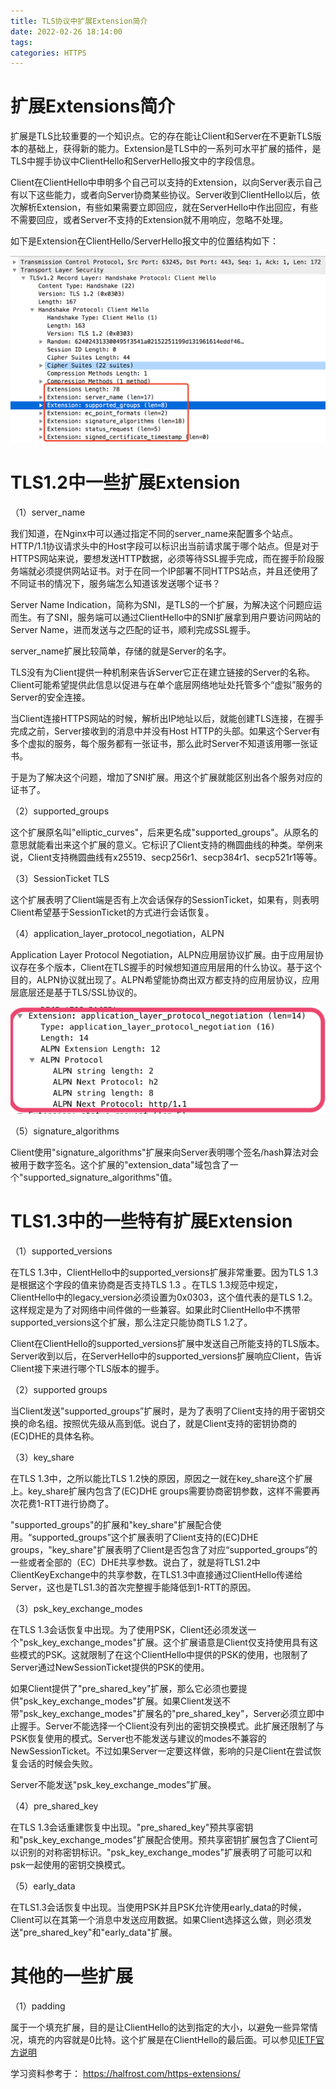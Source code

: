 ```yaml
---
title: TLS协议中扩展Extension简介
date: 2022-02-26 18:14:00
tags:
categories: HTTPS
---
```


# 扩展Extensions简介

扩展是TLS比较重要的一个知识点。它的存在能让Client和Server在不更新TLS版本的基础上，获得新的能力。Extension是TLS中的一系列可水平扩展的插件，是TLS中握手协议中ClientHello和ServerHello报文中的字段信息。

Client在ClientHello中申明多个自己可以支持的Extension，以向Server表示自己有以下这些能力，或者向Server协商某些协议。Server收到ClientHello以后，依次解析Extension，有些如果需要立即回应，就在ServerHello中作出回应，有些不需要回应，或者Server不支持的Extension就不用响应，忽略不处理。

如下是Extension在ClientHello/ServerHello报文中的位置结构如下：

![](/images/https_extend_1_2.png)

# TLS1.2中一些扩展Extension

（1）server_name

我们知道，在Nginx中可以通过指定不同的server_name来配置多个站点。HTTP/1.1协议请求头中的Host字段可以标识出当前请求属于哪个站点。但是对于HTTPS网站来说，要想发送HTTP数据，必须等待SSL握手完成，而在握手阶段服务端就必须提供网站证书。对于在同一个IP部署不同HTTPS站点，并且还使用了不同证书的情况下，服务端怎么知道该发送哪个证书？

Server Name Indication，简称为SNI，是TLS的一个扩展，为解决这个问题应运而生。有了SNI，服务端可以通过ClientHello中的SNI扩展拿到用户要访问网站的Server Name，进而发送与之匹配的证书，顺利完成SSL握手。

server_name扩展比较简单，存储的就是Server的名字。

TLS没有为Client提供一种机制来告诉Server它正在建立链接的Server的名称。Client可能希望提供此信息以促进与在单个底层网络地址处托管多个“虚拟”服务的Server的安全连接。

当Client连接HTTPS网站的时候，解析出IP地址以后，就能创建TLS连接，在握手完成之前，Server接收到的消息中并没有Host HTTP的头部。如果这个Server有多个虚拟的服务，每个服务都有一张证书，那么此时Server不知道该用哪一张证书。

于是为了解决这个问题，增加了SNI扩展。用这个扩展就能区别出各个服务对应的证书了。

（2）supported_groups

这个扩展原名叫"elliptic_curves"，后来更名成"supported_groups"。从原名的意思就能看出来这个扩展的意义。它标识了Client支持的椭圆曲线的种类。举例来说，Client支持椭圆曲线有x25519、secp256r1、secp384r1、secp521r1等等。

（3）SessionTicket TLS

这个扩展表明了Client端是否有上次会话保存的SessionTicket，如果有，则表明Client希望基于SessionTicket的方式进行会话恢复。

（4）application_layer_protocol_negotiation，ALPN

Application Layer Protocol Negotiation，ALPN应用层协议扩展。由于应用层协议存在多个版本，Client在TLS握手的时候想知道应用层用的什么协议。基于这个目的，ALPN协议就出现了。ALPN希望能协商出双方都支持的应用层协议，应用层底层还是基于TLS/SSL协议的。

![](/images/https_extend_1_1.png)

（5）signature_algorithms

Client使用"signature_algorithms"扩展来向Server表明哪个签名/hash算法对会被用于数字签名。这个扩展的"extension_data"域包含了一个"supported_signature_algorithms"值。

# TLS1.3中的一些特有扩展Extension

（1）supported_versions

在TLS 1.3中，ClientHello中的supported_versions扩展非常重要。因为TLS 1.3是根据这个字段的值来协商是否支持TLS 1.3 。在TLS 1.3规范中规定，ClientHello中的legacy_version必须设置为0x0303，这个值代表的是TLS 1.2。这样规定是为了对网络中间件做的一些兼容。如果此时ClientHello中不携带supported_versions这个扩展，那么注定只能协商TLS 1.2了。

Client在ClientHello的supported_versions扩展中发送自己所能支持的TLS版本。Server收到以后，在ServerHello中的supported_versions扩展响应Client，告诉Client接下来进行哪个TLS版本的握手。

（2）supported groups

当Client发送"supported_groups”扩展时，是为了表明了Client支持的用于密钥交换的命名组。按照优先级从高到低。说白了，就是Client支持的密钥协商的(EC)DHE的具体名称。

（3）key_share

在TLS 1.3中，之所以能比TLS 1.2快的原因，原因之一就在key_share这个扩展上。key_share扩展内包含了(EC)DHE groups需要协商密钥参数，这样不需要再次花费1-RTT进行协商了。

"supported_groups"的扩展和"key_share"扩展配合使用。“supported_groups”这个扩展表明了Client支持的(EC)DHE groups，"key_share"扩展表明了Client是否包含了对应“supported_groups”的一些或者全部的（EC）DHE共享参数。说白了，就是将TLS1.2中ClientKeyExchange中的共享参数，在TLS1.3中直接通过ClientHello传递给Server，这也是TLS1.3的首次完整握手能降低到1-RTT的原因。

（3）psk_key_exchange_modes

在TLS 1.3会话恢复中出现。为了使用PSK，Client还必须发送一个"psk_key_exchange_modes"扩展。这个扩展语意是Client仅支持使用具有这些模式的PSK。这就限制了在这个ClientHello中提供的PSK的使用，也限制了Server通过NewSessionTicket提供的PSK的使用。

如果Client提供了"pre_shared_key"扩展，那么它必须也要提供"psk_key_exchange_modes"扩展。如果Client发送不带"psk_key_exchange_modes"扩展名的"pre_shared_key"，Server必须立即中止握手。Server不能选择一个Client没有列出的密钥交换模式。此扩展还限制了与PSK恢复使用的模式。Server也不能发送与建议的modes不兼容的NewSessionTicket。不过如果Server一定要这样做，影响的只是Client在尝试恢复会话的时候会失败。

Server不能发送"psk_key_exchange_modes”扩展。

（4）pre_shared_key

在TLS 1.3会话重建恢复中出现。"pre_shared_key"预共享密钥和"psk_key_exchange_modes"扩展配合使用。预共享密钥扩展包含了Client可以识别的对称密钥标识。"psk_key_exchange_modes"扩展表明了可能可以和psk一起使用的密钥交换模式。

（5）early_data

在TLS1.3会话恢复中出现。当使用PSK并且PSK允许使用early_data的时候，Client可以在其第一个消息中发送应用数据。如果Client选择这么做，则必须发送"pre_shared_key"和"early_data"扩展。

# 其他的一些扩展

（1）padding

属于一个填充扩展，目的是让ClientHello的达到指定的大小，以避免一些异常情况，填充的内容就是0比特。这个扩展是在ClientHello的最后面。可以参见[IETF官方说明](https://tools.ietf.org/html/rfc7685)

学习资料参考于：
https://halfrost.com/https-extensions/
